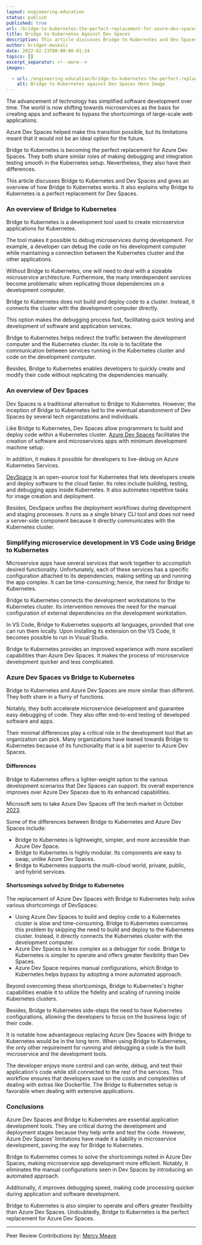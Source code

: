 ```yaml
---
layout: engineering-education
status: publish
published: true
url: /bridge-to-kubernetes-the-perfect-replacement-for-azure-dev-spaces/
title: Bridge to Kubernetes Against Dev Spaces
description: This article discusses Bridge to Kubernetes and Dev Spaces and why Bridge to Kubernetes is a perfect replacement for Dev Spaces.
author: bridget-mwikali
date: 2022-02-23T00:00:00-01:34
topics: []
excerpt_separator: <!--more-->
images:

  - url: /engineering-education/bridge-to-kubernetes-the-perfect-replacement-for-azure-dev-spaces/hero.jpg
    alt: Bridge to Kubernetes against Dev Spaces Hero Image
---
```


The advancement of technology has simplified software development over time. The world is now shifting towards microservices as the basis for creating apps and software to bypass the shortcomings of large-scale web applications. 
 <!--more-->
Azure Dev Spaces helped make this transition possible, but its limitations meant that it would not be an ideal option for the future.

Bridge to Kubernetes is becoming the perfect replacement for Azure Dev Spaces. They both share similar roles of making debugging and integration testing smooth in the Kubernetes setup. Nevertheless, they also have their differences.

This article discusses Bridge to Kubernetes and Dev Spaces and gives an overview of how Bridge to Kubernetes works. It also explains why Bridge to Kubernetes is a perfect replacement for Dev Spaces.

### An overview of Bridge to Kubernetes
Bridge to Kubernetes is a development tool used to create microservice applications for Kubernetes. 

The tool makes it possible to debug microservices during development. For example, a developer can debug the code on his development computer while maintaining a connection between the Kubernetes cluster and the other applications. 

Without Bridge to Kubernetes, one will need to deal with a sizeable microservice architecture. Furthermore, the many interdependent services become problematic when replicating those dependencies on a development computer.

Bridge to Kubernetes does not build and deploy code to a  cluster. Instead, it connects the cluster with the development computer directly. 


This option makes the debugging process fast, facilitating quick testing and development of software and application services.

Bridge to Kubernetes helps redirect the traffic between the development computer and the Kubernetes cluster. Its role is to facilitate the communication between services running in the Kubernetes cluster and code on the development computer. 

Besides, Bridge to Kubernetes enables developers to quickly create and modify their code without replicating the dependencies manually.

### An overview of Dev Spaces
Dev Spaces is a traditional alternative to Bridge to Kubernetes. However, the inception of Bridge to Kubernetes led to the eventual abandonment of Dev Spaces by several tech organizations and individuals.

Like Bridge to Kubernetes, Dev Spaces allow programmers to build and deploy code within a Kubernetes cluster. [Azure Dev Spaces](https://azureinfohub.azurewebsites.net/Service?serviceTitle=Azure%20Dev%20Spaces#) facilitates the creation of software and microservices apps with minimum development machine setup.

In addition, it makes it possible for developers to live-debug on Azure Kubernetes Services.

[DevSpace](https://devspace.sh/) is an open-source tool for Kubernetes that lets developers create and deploy software to the cloud faster. Its roles include building, testing, and debugging apps inside Kubernetes. It also automates repetitive tasks for image creation and deployment. 

Besides, DevSpace unifies the deployment workflows during development and staging processes. It runs as a single binary CLI tool and does not need a server-side component because it directly communicates with the Kubernetes cluster.

### Simplifying microservice development in VS Code using Bridge to Kubernetes 
Microservice apps have several services that work together to accomplish desired functionality. Unfortunately, each of these services has a specific configuration attached to its dependencies, making setting up and running the app complex. It can be time-consuming; hence, the need for Bridge to Kubernetes. 

Bridge to Kubernetes connects the development workstations to the Kubernetes cluster. Its intervention removes the need for the manual configuration of external dependencies on the development workstation.

In VS Code, Bridge to Kubernetes supports all languages, provided that one can run them locally. Upon installing its extension on the VS Code, it becomes possible to run in Visual Studio. 

Bridge to Kubernetes provides an improved experience with more excellent capabilities than Azure Dev Spaces. It makes the process of microservice development quicker and less complicated.

### Azure Dev Spaces vs Bridge to Kubernetes
Bridge to Kubernetes and Azure Dev Spaces are more similar than different. They both share in a flurry of functions. 

Notably, they both accelerate microservice development and guarantee easy debugging of code. They also offer end-to-end testing of developed software and apps. 

Their minimal differences play a critical role in the development tool that an organization can pick. Many organizations have leaned towards Bridge to Kubernetes because of its functionality that is a bit superior to Azure Dev Spaces.

#### Differences
Bridge to Kubernetes offers a lighter-weight option to the various development scenarios that Dev Spaces can support. Its overall experience improves over Azure Dev Spaces due to its enhanced capabilities. 

Microsoft sets to take Azure Dev Spaces off the tech market in October [2023](https://azure.microsoft.com/en-us/updates/azure-dev-spaces-is-retiring-on-31-october-2023/).

Some of the differences between Bridge to Kubernetes and Azure Dev Spaces include:

- Bridge to Kubernetes is lightweight, simpler, and more accessible than Azure Dev Space.
- Bridge to Kubernetes is highly modular. Its components are easy to swap, unlike Azure Dev Spaces.
- Bridge to Kubernetes supports the multi-cloud world, private, public, and hybrid services.

#### Shortcomings solved by Bridge to Kubernetes
The replacement of Azure Dev Spaces with Bridge to Kubernetes help solve various shortcomings of DevSpaces:

- Using Azure Dev Spaces to build and deploy code to a Kubernetes cluster is slow and time-consuming. Bridge to Kubernetes overcomes this problem by skipping the need to build and deploy to the Kubernetes cluster. Instead, it directly connects the Kubernetes cluster with the development computer.
- Azure Dev Spaces is less complex as a debugger for code. Bridge to Kubernetes is simpler to operate and offers greater flexibility than Dev Spaces.
- Azure Dev Space requires manual configurations, which Bridge to Kubernetes helps bypass by adopting a more automated approach.

Beyond overcoming these shortcomings, Bridge to Kubernetes's higher capabilities enable it to utilize the fidelity and scaling of running inside Kubernetes clusters. 

Besides, Bridge to Kubernetes side-steps the need to have Kubernetes configurations, allowing the developers to focus on the business logic of their code.

It is notable how advantageous replacing Azure Dev Spaces with Bridge to Kubernetes would be in the long term. When using Bridge to Kubernetes, the only other requirement for running and debugging a code is the built microservice and the development tools. 

The developer enjoys more control and can write, debug, and test their application's code while still connected to the rest of the services. This workflow ensures that developers save on the costs and complexities of dealing with extras like Dockerfile. The Bridge to Kubernetes setup is favorable when dealing with extensive applications.

### Conclusions
Azure Dev Spaces and Bridge to Kubernetes are essential application development tools. They are critical during the development and deployment stages because they help write and test the code. However, Azure Dev Spaces' limitations have made it a liability in microservice development, paving the way for Bridge to Kubernetes.

Bridge to Kubernetes comes to solve the shortcomings noted in Azure Dev Spaces, making microservice app development more efficient. Notably, it eliminates the manual configurations seen in Dev Spaces by introducing an automated approach. 

Additionally, it improves debugging speed, making code processing quicker during application and software development.

Bridge to Kubernetes is also simpler to operate and offers greater flexibility than Azure Dev Spaces. Undoubtedly, Bridge to Kubernetes is the perfect replacement for Azure Dev Spaces.

---
Peer Review Contributions by: [Mercy Meave](/engineering-education/authors/mercy-meave/)
